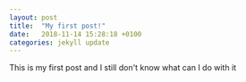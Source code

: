 ```yaml
---
layout: post
title:  "My first post!"
date:   2018-11-14 15:28:18 +0100
categories: jekyll update
---
```

This is my first post and I still don't know what can I do with it

[jekyll-docs]: https://jekyllrb.com/docs/home
[jekyll-gh]:   https://github.com/jekyll/jekyll
[jekyll-talk]: https://talk.jekyllrb.com/
